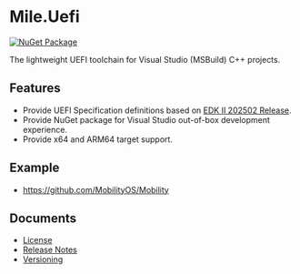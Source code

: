 # Mile.Uefi

[![NuGet Package](https://img.shields.io/nuget/vpre/Mile.Uefi)](https://www.nuget.org/packages/Mile.Uefi)

The lightweight UEFI toolchain for Visual Studio (MSBuild) C++ projects.

## Features

- Provide UEFI Specification definitions based on [EDK II 202502 Release].
- Provide NuGet package for Visual Studio out-of-box development experience.
- Provide x64 and ARM64 target support.

[EDK II 202502 Release]: https://github.com/tianocore/edk2/tree/edk2-stable202502

## Example

- https://github.com/MobilityOS/Mobility

## Documents

- [License](License.md)
- [Release Notes](ReleaseNotes.md)
- [Versioning](Versioning.md)

